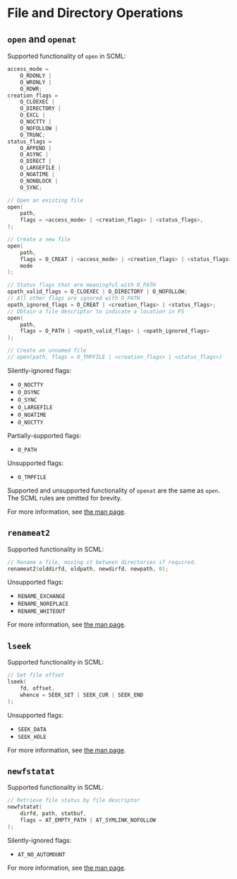 # File and Directory Operations

<!--
Put system calls such as
open, openat, creat, close, read, write, readv, writev, pread64, 
pwrite64, lseek, stat, fstat, lstat, statx, mkdir, rmdir, link, 
unlink, rename, symlink, readlink, chmod, fchmod, chown, fchown, 
utime, and utimensat
under this category.
-->

## `open` and `openat`

Supported functionality of `open` in SCML:

```c
access_mode =
    O_RDONLY |
    O_WRONLY |
    O_RDWR;
creation_flags =
    O_CLOEXEC |
    O_DIRECTORY |
    O_EXCL |
    O_NOCTTY |
    O_NOFOLLOW |
    O_TRUNC;
status_flags =
    O_APPEND |
    O_ASYNC |
    O_DIRECT |
    O_LARGEFILE |
    O_NOATIME |
    O_NONBLOCK |
    O_SYNC;

// Open an existing file
open(
    path,
    flags = <access_mode> | <creation_flags> | <status_flags>,
);

// Create a new file
open(
    path,
    flags = O_CREAT | <access_mode> | <creation_flags> | <status_flags>,
    mode
);

// Status flags that are meaningful with O_PATH
opath_valid_flags = O_CLOEXEC | O_DIRECTORY | O_NOFOLLOW;
// All other flags are ignored with O_PATH
opath_ignored_flags = O_CREAT | <creation_flags> | <status_flags>;
// Obtain a file descriptor to indicate a location in FS
open(
    path,
    flags = O_PATH | <opath_valid_flags> | <opath_ignored_flags>
);

// Create an unnamed file 
// open(path, flags = O_TMPFILE | <creation_flags> | <status_flags>) 
```

Silently-ignored flags:
* `O_NOCTTY`
* `O_DSYNC`
* `O_SYNC`
* `O_LARGEFILE`
* `O_NOATIME`
* `O_NOCTTY`

Partially-supported flags:
* `O_PATH`

Unsupported flags:
* `O_TMPFILE`

Supported and unsupported functionality of `openat` are the same as `open`.
The SCML rules are omitted for brevity.

For more information,
see [the man page](https://man7.org/linux/man-pages/man2/openat.2.html).

## `renameat2`

Supported functionality in SCML:

```c
// Rename a file, moving it between directories if required.
renameat2(olddirfd, oldpath, newdirfd, newpath, 0);
```

Unsupported flags:
* `RENAME_EXCHANGE`
* `RENAME_NOREPLACE`
* `RENAME_WHITEOUT`

For more information,
see [the man page](https://man7.org/linux/man-pages/man2/rename.2.html).

## `lseek`

Supported functionality in SCML:

```c
// Set file offset
lseek(
    fd, offset,
    whence = SEEK_SET | SEEK_CUR | SEEK_END
);
```

Unsupported flags:
* `SEEK_DATA`
* `SEEK_HOLE`

For more information,
see [the man page](https://man7.org/linux/man-pages/man2/lseek.2.html).

## `newfstatat`

Supported functionality in SCML:

```c
// Retrieve file status by file descriptor
newfstatat(
    dirfd, path, statbuf,
    flags = AT_EMPTY_PATH | AT_SYMLINK_NOFOLLOW
);
```

Silently-ignored flags:
* `AT_NO_AUTOMOUNT`

For more information,
see [the man page](https://man7.org/linux/man-pages/man2/newfstatat.2.html).
